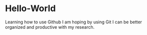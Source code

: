 # Hello-World
Learning how to use Github
I am hoping by using Git I can be better organized and productive with my research.
